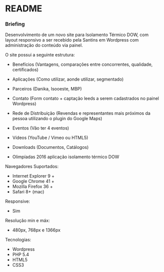 # README #

### Briefing ###

Desenvolvimento de um novo site para Isolamento Térmico DOW, com layout responsivo a ser recebido pela Santins em Wordpress com administração do conteúdo via painel.

O site possui a seguinte estrutura:

- Benefícios (Vantagens, comparações entre concorrentes,
qualidade, certificados)

- Aplicações (Como utilizar, aonde utilizar, segmentado)

- Parceiros (Danika, Isooeste, MBP)

- Contato (Form contato + captação leeds a serem cadastrados
no painel Wordpress)

- Rede de Distribuição (Revendas e representantes mais próximos da pessoa utilizando o plugin do Google Maps)

- Eventos (Vão ter 4 eventos)

- Vídeos (YouTube / Vimeo ou HTML5)

- Downloads (Documentos, Catálogos)

- Olimpíadas 2016 aplicação isolamento térmico DOW



Navegadores Suportados:

- Internet Explorer 9 +
- Google Chrome 41 +
- Mozilla Firefox 36 +
- Safari 8+ (mac)

Responsive:
- Sim

Resolução min e máx:

- 480px, 768px e 1366px

Tecnologias:
- Wordpress
- PHP 5.4
- HTML5
- CSS3